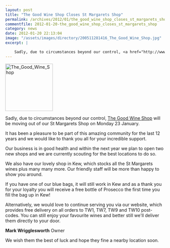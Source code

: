 ```yaml
---
layout: post
title: "The Good Wine Shop Closes St Margarets Shop"
permalink: /archives/2012/01/the_good_wine_shop_closes_st_margarets_shop.html
commentfile: 2012-01-20-the_good_wine_shop_closes_st_margarets_shop
category: news
date: 2012-01-20 22:13:04
image: "/assets/images/directory/200511281416_The_Good_Wine_Shop.jpg"
excerpt: |

    Sadly, due to circumstances beyond our control, <a href="http://www.thegoodwineshop.co.uk/">The Good Wine Shop</a> will be moving out of our St Margarets Shop on Monday 23 January. 
---
```


<div markdown="1" class="letter">
<img src="/assets/images/directory/200511281416_The_Good_Wine_Shop.jpg"  alt="The_Good_Wine_Shop" width="150"  class="photo right" />

Sadly, due to circumstances beyond our control, [The Good Wine Shop](http://www.thegoodwineshop.co.uk/) will be moving out of our St Margarets Shop on Monday 23 January.

It has been a pleasure to be part of this amazing community for the last 12 years and we would like to thank you all for your incredible support.

Our business is in good health and within the next year we plan to open two new shops and we are currently scouting for the best locations to do so.

We also have our lovely shop in Kew, which stocks all the St Margarets wines plus many many more. Our friendly staff will be more than happy to show you around.

If you have one of our blue bags, it will still work in Kew and as a thank you for your loyalty you will receive a free bottle of Prosecco the first time you fill the bag up in Kew!

Alternatively, we would love to continue serving you via our website, which provides free delivery on all orders to TW1, TW7, TW9 and TW10 post-codes. You can still enjoy your favourite wines and better still we'll deliver them directly to your door.

**Mark Wrigglesworth**
Owner

</div>
We wish them the best of luck and hope they fine a nearby location soon.
